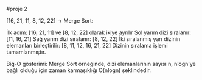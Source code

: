 #proje 2

[16, 21, 11, 8, 12, 22] -> Merge Sort:

İlk adım: [16, 21, 11] ve [8, 12, 22] olarak ikiye ayrılır
Sol yarım dizi sıralanır: [11, 16, 21]
Sağ yarım dizi sıralanır: [8, 12, 22]
İki sıralanmış yarı dizinin elemanları birleştirilir: [8, 11, 12, 16, 21, 22]
Dizinin sıralama işlemi tamamlanmıştır.

Big-O gösterimi: Merge Sort örneğinde, dizi elemanlarının sayısı n, nlogn'ye bağlı olduğu için zaman karmaşıklığı O(nlogn) şeklindedir.
